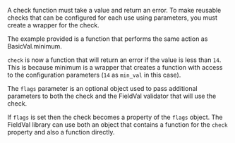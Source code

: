 A check function must take a value and return an error. To make reusable checks that can be configured for each use using parameters, you must create a wrapper for the check.

The example provided is a function that performs the same action as BasicVal.minimum.

```check``` is now a function that will return an error if the value is less than ```14```. This is because minimum is a wrapper that creates a function with access to the configuration parameters (```14``` as ```min_val``` in this case).

The ```flags``` parameter is an optional object used to pass additional parameters to both the check and the FieldVal validator that will use the check.

If ```flags``` is set then the check becomes a property of the ```flags``` object. The FieldVal library can use both an object that contains a function for the ```check``` property and also a function directly.